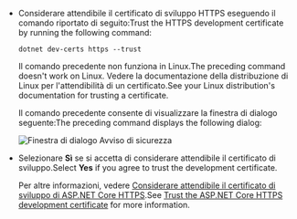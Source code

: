 * <span data-ttu-id="f6c1d-101">Considerare attendibile il certificato di sviluppo HTTPS eseguendo il comando riportato di seguito:</span><span class="sxs-lookup"><span data-stu-id="f6c1d-101">Trust the HTTPS development certificate by running the following command:</span></span>

  ```dotnetcli
  dotnet dev-certs https --trust
  ```
  
  <span data-ttu-id="f6c1d-102">Il comando precedente non funziona in Linux.</span><span class="sxs-lookup"><span data-stu-id="f6c1d-102">The preceding command doesn't work on Linux.</span></span> <span data-ttu-id="f6c1d-103">Vedere la documentazione della distribuzione di Linux per l'attendibilità di un certificato.</span><span class="sxs-lookup"><span data-stu-id="f6c1d-103">See your Linux distribution's documentation for trusting a certificate.</span></span>

  <span data-ttu-id="f6c1d-104">Il comando precedente consente di visualizzare la finestra di dialogo seguente:</span><span class="sxs-lookup"><span data-stu-id="f6c1d-104">The preceding command displays the following dialog:</span></span>

  ![Finestra di dialogo Avviso di sicurezza](~/getting-started/_static/cert.png)

* <span data-ttu-id="f6c1d-106">Selezionare **Sì** se si accetta di considerare attendibile il certificato di sviluppo.</span><span class="sxs-lookup"><span data-stu-id="f6c1d-106">Select **Yes** if you agree to trust the development certificate.</span></span>

  <span data-ttu-id="f6c1d-107">Per altre informazioni, vedere [Considerare attendibile il certificato di sviluppo di ASP.NET Core HTTPS](xref:security/enforcing-ssl#trust-the-aspnet-core-https-development-certificate-on-windows-and-macos).</span><span class="sxs-lookup"><span data-stu-id="f6c1d-107">See [Trust the ASP.NET Core HTTPS development certificate](xref:security/enforcing-ssl#trust-the-aspnet-core-https-development-certificate-on-windows-and-macos) for more information.</span></span>
  
